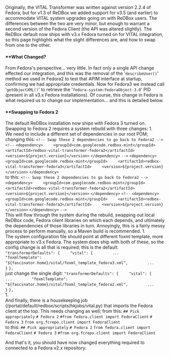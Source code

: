 Originally, the VITAL Transformer was written against version 2.2.4 of Fedora, but for v1.3 of ReDBox we added support for v3.5 (and earlier) to accommodate VITAL system upgrades going on with ReDBox users. The differences between the two are very minor, but enough to warrant a second version of the Fedora Client (the API was altered slightly). 
The ReDBox default now ships with v3.x Fedora turned on for VITAL integration, so this page highlights what the slight differences are, and how to swap from one to the other. 
#### **[]()What Changed?
 
From Fedora's perspective... very little. In fact only a single API change effected our integration, and this was the removal of the '`describeUser()`' method we used in Fedora2 to test that APIM interface at startup, confirming we had appropriate credentials. Now for Fedora3 we instead call '`getObjectXML()`' to retrieve the '`fedora-system:FedoraObject-3.0`' PID (present in all v3.x Fedora installations). 
Of course, this change in Fedora is what required us to change our implementation... and this is detailed below. 
#### **[]()Swapping to Fedora 2
 
The default ReDBox installation now ships with Fedora 3 turned on. Swapping to Fedora 2 requires a system rebuild with three changes: 
 1.  
We need to include a different set of dependencies in our root POM; changing this: 
 `<!-- Swap these 2 dependencies to go back to Fedora2 -->`
 `<!--`
 `<dependency>`
 `    <groupId>com.googlecode.redbox-mint</groupId>`
 `    <artifactId>redbox-vital-transformer-fedora2</artifactId>`
 `    <version>${project.version}</version>`
 `</dependency>`
 `-->`
 `<dependency>`
 `    <groupId>com.googlecode.redbox-mint</groupId>`
 `    <artifactId>redbox-vital-transformer-fedora3</artifactId>`
 `    <version>${project.version}</version>`
 `</dependency>`  
to this: 
 `<!-- Swap these 2 dependencies to go back to Fedora2 -->`
 `<dependency>`
 `    <groupId>com.googlecode.redbox-mint</groupId>`
 `    <artifactId>redbox-vital-transformer-fedora2</artifactId>`
 `    <version>${project.version}</version>`
 `</dependency>`
 `<!--`
 `<dependency>`
 `    <groupId>com.googlecode.redbox-mint</groupId>`
 `    <artifactId>redbox-vital-transformer-fedora3</artifactId>`
 `    <version>${project.version}</version>`
 `</dependency>`
 `-->`  
This will flow through the system during the rebuild, swapping out local ReDBox code, Fedora client libraries on which each depends, and ultimately the dependencies of those libraries in turn. Annoyingly, this is a fairly messy process to perform manually, so a Maven build is recommended. 
 1.  
The system configuration file should point at different foxml template, more appropriate to v3.x Fedora. The system does ship with both of these, so the config change is all that is required; this is the default: 
 `"transformerDefaults": {`
 `    "vital": {`
 `        ...`
 `        "foxmlTemplate": "${fascinator.home}/vital/foxml_template_fedora3.xml",`
 `        ...`
 `    }`
 `},`  
just change the single digit: 
 `"transformerDefaults": {`
 `    "vital": {`
 `        ...`
 `        "foxmlTemplate": "${fascinator.home}/vital/foxml_template_fedora2.xml",`
 `        ...`
 `    }`
 `},`  
 1.  
And finally, there is a housekeeping job (/portal/default/redbox/scripts/hkjobs/vital.py) that imports the Fedora client at the top. This needs changing as well; from this: 
 `## Pick appropriately`
 `# Fedora 2`
 `#from fedora.client import FedoraClient`
 `# Fedora 3`
 `from org.fcrepo.client import FedoraClient`  
to this: 
 `## Pick appropriately`
 `# Fedora 2`
 `from fedora.client import FedoraClient`
 `# Fedora 3`
 `#from org.fcrepo.client import FedoraClient`  
  
And that's it, you should have now changed everything required to connected to a Fedora v2.x repository.